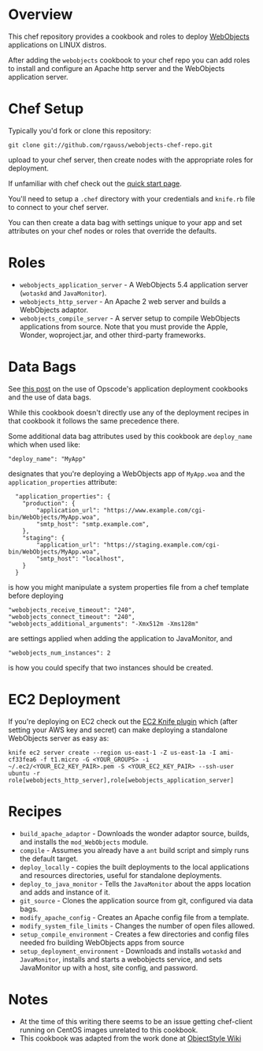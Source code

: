 Overview
========

This chef repository provides a cookbook and roles to deploy [WebObjects](http://en.wikipedia.org/wiki/WebObjects) applications
on LINUX distros.

After adding the `webobjects` cookbook to your chef repo you can add roles to install and configure an
Apache http server and the WebObjects application server.


Chef Setup
==========

Typically you'd fork or clone this repository:

	git clone git://github.com/rgauss/webobjects-chef-repo.git

upload to your chef server, then create nodes with the appropriate roles for deployment.

If unfamiliar with chef check out the [quick start page](http://wiki.opscode.com/display/chef/Quick+Start).

You'll need to setup a `.chef` directory with your credentials and `knife.rb` file to connect to your chef server.

You can then create a data bag with settings unique to your app and set attributes on your chef nodes or roles
that override the defaults.


Roles
=====

* `webobjects_application_server` - A WebObjects 5.4 application server (`wotaskd` and `JavaMonitor`).
* `webobjects_http_server` - An Apache 2 web server and builds a WebObjects adaptor.
* `webobjects_compile_server` - A server setup to compile WebObjects applications from source.  Note that you must provide
the Apple, Wonder, woproject.jar, and other third-party frameworks.


Data Bags
=========

See [this post](http://www.opscode.com/blog/2010/05/06/data-driven-application-deployment-with-chef/)
on the use of Opscode's application deployment cookbooks and the use of data bags.

While this cookbook doesn't directly use any of the deployment recipes in that cookbook it follows
the same precedence there.

Some additional data bag attributes used by this cookbook are `deploy_name` which when used like:

	"deploy_name": "MyApp"

designates that you're deploying a WebObjects app of `MyApp.woa` and the `application_properties` attribute:

	  "application_properties": {
	  	"production": {
	  		"application_url": "https://www.example.com/cgi-bin/WebObjects/MyApp.woa",
	  		"smtp_host": "smtp.example.com",
	  	},
	  	"staging": {
	  		"application_url": "https://staging.example.com/cgi-bin/WebObjects/MyApp.woa",
	  		"smtp_host": "localhost",
	  	}
	  }

is how you might manipulate a system properties file from a chef template before deploying

	"webobjects_receive_timeout": "240",
	"webobjects_connect_timeout": "240",
	"webobjects_additional_arguments": "-Xmx512m -Xms128m"
	
are settings applied when adding the application to JavaMonitor, and 

	"webobjects_num_instances": 2
	
is how you could specify that two instances should be created.


EC2 Deployment
==============

If you're deploying on EC2 check out the [EC2 Knife plugin](http://help.opscode.com/kb/knife/knife-plugins-ec2) which
(after setting your AWS key and secret) can make deploying a standalone WebObjects server as easy as:

	knife ec2 server create --region us-east-1 -Z us-east-1a -I ami-cf33fea6 -f t1.micro -G <YOUR_GROUPS> -i ~/.ec2/<YOUR_EC2_KEY_PAIR>.pem -S <YOUR_EC2_KEY_PAIR> --ssh-user ubuntu -r role[webobjects_http_server],role[webobjects_application_server]


Recipes
=======

* `build_apache_adaptor` - Downloads the wonder adaptor source, builds, and installs the `mod_WebObjects` module.
* `compile` - Assumes you already have a `ant` build script and simply runs the default target.
* `deploy_locally` - copies the built deployments to the local applications and resources directories, useful for standalone
deployments.
* `deploy_to_java_monitor` - Tells the `JavaMonitor` about the apps location and adds and instance of it.
* `git_source` - Clones the application source from git, configured via data bags.
* `modify_apache_config` - Creates an Apache config file from a template.
* `modify_system_file_limits` - Changes the number of open files allowed.
* `setup_compile_environment` - Creates a few directories and config files needed fro building WebObjects apps from source
* `setup_deployment_environment` - Downloads and installs `wotaskd` and `JavaMonitor`, installs and starts a webobjects service,
and sets JavaMonitor up with a host, site config, and password.



Notes
=====

* At the time of this writing there seems to be an issue getting chef-client running on CentOS images unrelated to
this cookbook.
* This cookbook was adapted from the work done at [ObjectStyle Wiki](http://wiki.objectstyle.org/confluence/display/WO/Platforms)